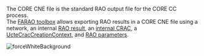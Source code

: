 The CORE CNE file is the standard RAO output file for the CORE CC process.  
The [FARAO toolbox](https://github.com/powsybl/powsybl-open-rao/tree/main/data/result-exporter/core-cne-exporter)
allows exporting RAO results in a CORE CNE file using a network, an internal [RAO result](/output-data/rao-result/rao-result-json.md),
an [internal CRAC](/input-data/crac/json.md), a [UcteCracCreationContext](/input-data/crac/creation-context.md#ucte),
and [RAO parameters](/parameters/parameters.md).

![forceWhiteBackground](/_static/img/core-cne.png)